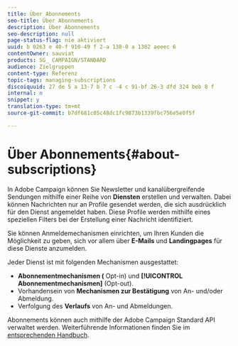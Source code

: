 ```yaml
---
title: Über Abonnements
seo-title: Über Abonnements
description: Über Abonnements
seo-description: null
page-status-flag: nie aktiviert
uuid: b 0263 e 40-f 910-49 f 2-a 138-0 a 1302 aeeec 6
contentOwner: sauviat
products: SG_ CAMPAIGN/STANDARD
audience: Zielgruppen
content-type: Referenz
topic-tags: managing-subscriptions
discoiquuid: 27 de 5 a 13-7 b 7 c -4 c 91-bf 26-3 dfd 324 beb 8 f
internal: n
snippet: y
translation-type: tm+mt
source-git-commit: b7df681c05c48dc1fc9873b1339fbc756e5e0f5f

---
```



# Über Abonnements{#about-subscriptions}

In Adobe Campaign können Sie Newsletter und kanalübergreifende Sendungen mithilfe einer Reihe von **Diensten** erstellen und verwalten. Dabei können Nachrichten nur an Profile gesendet werden, die sich ausdrücklich für den Dienst angemeldet haben. Diese Profile werden mithilfe eines speziellen Filters bei der Erstellung einer Nachricht identifiziert.

Sie können Anmeldemechanismen einrichten, um Ihren Kunden die Möglichkeit zu geben, sich vor allem über **E-Mails** und **Landingpages** für diese Dienste anzumelden.

Jeder Dienst ist mit folgenden Mechanismen ausgestattet:

* **Abonnementmechanismen (** Opt-in) und **[!UICONTROL Abonnementmechanismen]** (Opt-out).
* Vorhandensein von **Mechanismen zur Bestätigung** von An- und/oder Abmeldung.
* Verfolgung des **Verlaufs** von An- und Abmeldungen.

Abonnements können auch mithilfe der Adobe Campaign Standard API verwaltet werden. Weiterführende Informationen finden Sie im [entsprechenden Handbuch](https://docs.campaign.adobe.com/doc/standard/en/api/ACS_API.html#managing-subscriptions).
